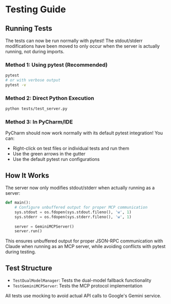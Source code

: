 # Testing Guide

## Running Tests

The tests can now be run normally with pytest! The stdout/stderr modifications have been moved to only occur when the server is actually running, not during imports.

### Method 1: Using pytest (Recommended)
```bash
pytest
# or with verbose output
pytest -v
```

### Method 2: Direct Python Execution
```bash
python tests/test_server.py
```

### Method 3: In PyCharm/IDE

PyCharm should now work normally with its default pytest integration! You can:
- Right-click on test files or individual tests and run them
- Use the green arrows in the gutter
- Use the default pytest run configurations

## How It Works

The server now only modifies stdout/stderr when actually running as a server:
```python
def main():
    # Configure unbuffered output for proper MCP communication
    sys.stdout = os.fdopen(sys.stdout.fileno(), 'w', 1)
    sys.stderr = os.fdopen(sys.stderr.fileno(), 'w', 1)
    
    server = GeminiMCPServer()
    server.run()
```

This ensures unbuffered output for proper JSON-RPC communication with Claude when running as an MCP server, while avoiding conflicts with pytest during testing.

## Test Structure

- `TestDualModelManager`: Tests the dual-model fallback functionality
- `TestGeminiMCPServer`: Tests the MCP protocol implementation

All tests use mocking to avoid actual API calls to Google's Gemini service.